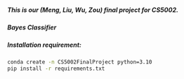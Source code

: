 ##### This is our (Meng, Liu, Wu, Zou) final project for CS5002.
##### Bayes Classifier
##### Installation requirement:
```bash
conda create -n CS5002FinalProject python=3.10
pip install -r requirements.txt
```
